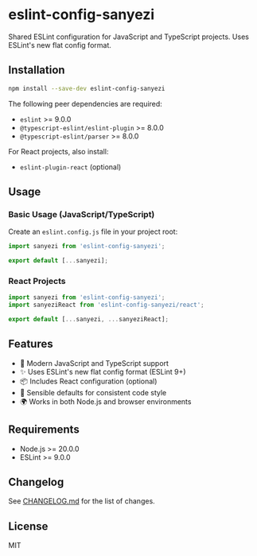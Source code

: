 # eslint-config-sanyezi

Shared ESLint configuration for JavaScript and TypeScript projects. Uses ESLint's new flat config format.

## Installation

```bash
npm install --save-dev eslint-config-sanyezi
```

The following peer dependencies are required:
- `eslint` >= 9.0.0
- `@typescript-eslint/eslint-plugin` >= 8.0.0
- `@typescript-eslint/parser` >= 8.0.0

For React projects, also install:
- `eslint-plugin-react` (optional)

## Usage

### Basic Usage (JavaScript/TypeScript)

Create an `eslint.config.js` file in your project root:

```js
import sanyezi from 'eslint-config-sanyezi';

export default [...sanyezi];
```

### React Projects

```js
import sanyezi from 'eslint-config-sanyezi';
import sanyeziReact from 'eslint-config-sanyezi/react';

export default [...sanyezi, ...sanyeziReact];
```

## Features

- 🚀 Modern JavaScript and TypeScript support
- ✨ Uses ESLint's new flat config format (ESLint 9+)
- 📦 Includes React configuration (optional)
- 🔧 Sensible defaults for consistent code style
- 🌍 Works in both Node.js and browser environments

## Requirements

- Node.js >= 20.0.0
- ESLint >= 9.0.0

## Changelog

See [CHANGELOG.md](./CHANGELOG.md) for the list of changes.

## License

MIT